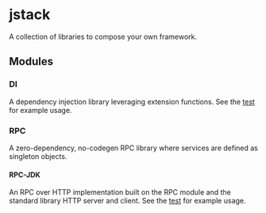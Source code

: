# jstack

A collection of libraries to compose your own framework.

## Modules

### DI

A dependency injection library leveraging extension functions.
See the [test](/di/src/test/kotlin/DiContextTest.kt) for example usage.

### RPC

A zero-dependency, no-codegen RPC library where services are defined as singleton objects.

#### RPC-JDK

An RPC over HTTP implementation built on the RPC module and the standard library HTTP server and client.
See the [test](/rpc-jdk/src/test/kotlin/ClientServerTest.kt) for example usage.
